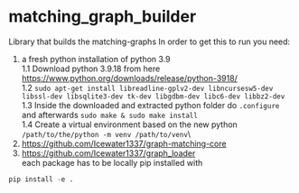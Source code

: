 # matching_graph_builder
Library that builds the matching-graphs 
In order to get this to run you need: 
1. a fresh python installation of python 3.9 \
1.1 Download python 3.9.18 from here https://www.python.org/downloads/release/python-3918/ \
1.2  ```sudo apt-get install libreadline-gplv2-dev libncursesw5-dev libssl-dev libsqlite3-dev tk-dev libgdbm-dev libc6-dev libbz2-dev```\
1.3 Inside the downloaded and extracted python folder do  ```.configure``` and afterwards ```sudo make & sudo make install```\
1.4 Create a virtual environment based on the new python ```/path/to/the/python -m venv /path/to/venv```\
3. https://github.com/Icewater1337/graph-matching-core  
4. https://github.com/Icewater1337/graph_loader
\
each package has to be locally pip installed with 
```python 
pip install -e .
```
